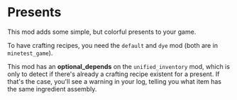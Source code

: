 # Presents
This mod adds some simple, but colorful presents to your game.

To have crafting recipes, you need the `default` and `dye` mod (both are in `minetest_game`).

This mod has an **optional_depends** on the `unified_inventory` mod, which is only to detect if there's already a crafting recipe existent for a present. If that's the case, you'll see a warning in your log, telling you what item has the same ingredient assembly.

